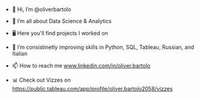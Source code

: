 - 👋 Hi, I’m @oliverbartolo
- 👀 I’m all about Data Science & Analytics
- 🖥️ Here you'll find projects I worked on
- 🌱 I’m consistinetly improving skills in Python, SQL, Tableau, Russian, and Italian

- 📫 How to reach me www.linkedin.com/in/oliver.bartolo
- 📊 Check out Vizzes on https://public.tableau.com/app/profile/oliver.bartolo2058/vizzes 


<!---
oliverbartolo/oliverbartolo is a ✨ special ✨ repository because its `README.md` (this file) appears on your GitHub profile.
You can click the Preview link to take a look at your changes.
--->

